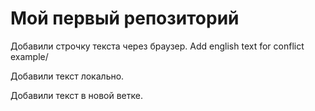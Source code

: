 # Мой первый репозиторий

Добавили строчку текста через браузер. Add english text for conflict example/

Добавили текст локально. 

Добавили текст в новой ветке.
